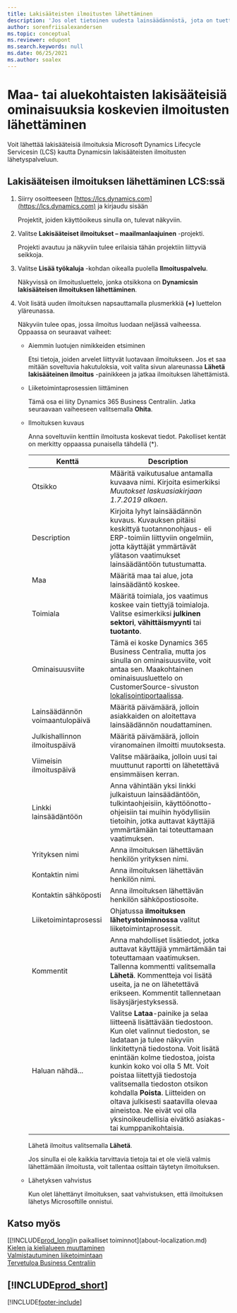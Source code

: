 ```yaml
---
title: Lakisääteisten ilmoitusten lähettäminen
description: 'Jos olet tietoinen uudesta lainsäädännöstä, jota on tuettava Business Centralissa, voit lähettää lakisääteisen ilmoituksen tuotetiimille tämän oppaan ohjeiden avulla.'
author: sorenfriisalexandersen
ms.topic: conceptual
ms.reviewer: edupont
ms.search.keywords: null
ms.date: 06/25/2021
ms.author: soalex
---
```

# Maa- tai aluekohtaisten lakisääteisiä ominaisuuksia koskevien ilmoitusten lähettäminen

Voit lähettää lakisääteisiä ilmoituksia Microsoft Dynamics Lifecycle Servicesin (LCS) kautta Dynamicsin lakisääteisten ilmoitusten lähetyspalveluun.  

## Lakisääteisen ilmoituksen lähettäminen LCS:ssä

1. Siirry osoitteeseen [https://lcs.dynamics.com](https://lcs.dynamics.com) ja kirjaudu sisään  

    Projektit, joiden käyttöoikeus sinulla on, tulevat näkyviin.

2. Valitse **Lakisääteiset ilmoitukset – maailmanlaajuinen** -projekti.

    Projekti avautuu ja näkyviin tulee erilaisia tähän projektiin liittyviä seikkoja.

3. Valitse **Lisää työkaluja** -kohdan oikealla puolella **Ilmoituspalvelu**.

    Näkyvissä on ilmoitusluettelo, jonka otsikkona on **Dynamicsin lakisääteisen ilmoituksen lähettäminen**.

4. Voit lisätä uuden ilmoituksen napsauttamalla plusmerkkiä **(+)** luettelon yläreunassa.

    Näkyviin tulee opas, jossa ilmoitus luodaan neljässä vaiheessa. Oppaassa on seuraavat vaiheet:
    - Aiemmin luotujen nimikkeiden etsiminen

        Etsi tietoja, joiden arvelet liittyvät luotavaan ilmoitukseen. Jos et saa mitään soveltuvia hakutuloksia, voit valita sivun alareunassa **Lähetä lakisääteinen ilmoitus** -painikkeen ja jatkaa ilmoituksen lähettämistä.
    - Liiketoimintaprosessien liittäminen

        Tämä osa ei liity Dynamics 365 Business Centraliin. Jatka seuraavaan vaiheeseen valitsemalla **Ohita**.
    - Ilmoituksen kuvaus

        Anna soveltuviin kenttiin ilmoitusta koskevat tiedot. Pakolliset kentät on merkitty oppaassa punaisella tähdellä (\*).

        |Kenttä        |Description                               |
        |-------------|------------------------------------------|
        |Otsikko  | Määritä vaikutusalue antamalla kuvaava nimi. Kirjoita esimerkiksi *Muutokset laskuasiakirjaan 1.7.2019 alkaen*. |
        |Description  | Kirjoita lyhyt lainsäädännön kuvaus. Kuvauksen pitäisi keskittyä tuotannonohjaus- eli ERP-toimiin liittyviin ongelmiin, jotta käyttäjät ymmärtävät ylätason vaatimukset lainsäädäntöön tutustumatta.|
        |Maa  | Määritä maa tai alue, jota lainsäädäntö koskee.|
        |Toimiala| Määritä toimiala, jos vaatimus koskee vain tiettyjä toimialoja. Valitse esimerkiksi **julkinen sektori**, **vähittäismyynti** tai **tuotanto**.|
        |Ominaisuusviite  | Tämä ei koske Dynamics 365 Business Centralia, mutta jos sinulla on ominaisuusviite, voit antaa sen. Maakohtainen ominaisuusluettelo on CustomerSource-sivuston [lokalisointiportaalissa](/dynamics/s-e/). |
        |Lainsäädännön voimaantulopäivä  | Määritä päivämäärä, jolloin asiakkaiden on aloitettava lainsäädännön noudattaminen.|
        |Julkishallinnon ilmoituspäivä  | Määritä päivämäärä, jolloin viranomainen ilmoitti muutoksesta.|
        |Viimeisin ilmoituspäivä  | Valitse määräaika, jolloin uusi tai muuttunut raportti on lähetettävä ensimmäisen kerran.|
        |Linkki lainsäädäntöön  | Anna vähintään yksi linkki julkaistuun lainsäädäntöön, tulkintaohjeisiin, käyttöönotto-ohjeisiin tai muihin hyödyllisiin tietoihin, jotka auttavat käyttäjiä ymmärtämään tai toteuttamaan vaatimuksen.|
        |Yrityksen nimi  | Anna ilmoituksen lähettävän henkilön yrityksen nimi.|
        |Kontaktin nimi  | Anna ilmoituksen lähettävän henkilön nimi. |
        |Kontaktin sähköposti  | Anna ilmoituksen lähettävän henkilön sähköpostiosoite.|
        |Liiketoimintaprosessi  | Ohjatussa **ilmoituksen lähetystoiminnossa** valitut liiketoimintaprosessit.|
        |Kommentit  | Anna mahdolliset lisätiedot, jotka auttavat käyttäjiä ymmärtämään tai toteuttamaan vaatimuksen. Tallenna kommentti valitsemalla **Lähetä**. Kommentteja voi lisätä useita, ja ne on lähetettävä erikseen. Kommentit tallennetaan lisäysjärjestyksessä. |
        |Haluan nähdä...  | Valitse **Lataa**-painike ja selaa liitteenä lisättävään tiedostoon. Kun olet valinnut tiedoston, se ladataan ja tulee näkyviin linkitettynä tiedostona. Voit lisätä enintään kolme tiedostoa, joista kunkin koko voi olla 5 Mt. Voit poistaa liitettyjä tiedostoja valitsemalla tiedoston otsikon kohdalla **Poista**. Liitteiden on oltava julkisesti saatavilla olevaa aineistoa. Ne eivät voi olla yksinoikeudellisia eivätkö asiakas- tai kumppanikohtaisia.|

        Lähetä ilmoitus valitsemalla **Lähetä**.

        Jos sinulla ei ole kaikkia tarvittavia tietoja tai et ole vielä valmis lähettämään ilmoitusta, voit tallentaa osittain täytetyn ilmoituksen.

    - Lähetyksen vahvistus

      Kun olet lähettänyt ilmoituksen, saat vahvistuksen, että ilmoituksen lähetys Microsoftille onnistui.

## Katso myös

[[!INCLUDE[prod_long](includes/prod_long.md)]in paikalliset toiminnot](about-localization.md)  
[Kielen ja kielialueen muuttaminen](about-locale-language.md)  
[Valmistautuminen liiketoimintaan](ui-get-ready-business.md)  
[Tervetuloa Business Centraliin](index.md)  

## [!INCLUDE[prod_short](includes/free_trial_md.md)]  


[!INCLUDE[footer-include](includes/footer-banner.md)]